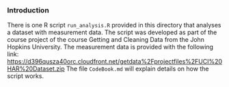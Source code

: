 ### Introduction

There is one R script `run_analysis.R` provided in this directory that analyses a dataset with measurement data. The script was developed as part of the course project of the course Getting and Cleaning Data from the John Hopkins University.
The measurement data is provided with the following link: https://d396qusza40orc.cloudfront.net/getdata%2Fprojectfiles%2FUCI%20HAR%20Dataset.zip
The file `CodeBook.md` will explain details on how the script works. 
